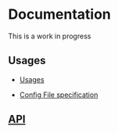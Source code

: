 # Documentation

This is a work in progress

## Usages

- [Usages](usages)

- [Config File specification](config)

## [API](api)
